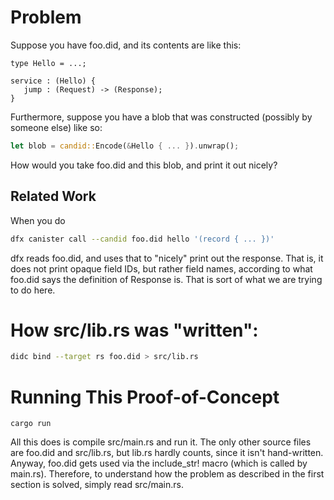 # Problem

Suppose you have foo.did, and its contents are like this:

```
type Hello = ...;

service : (Hello) {
   jump : (Request) -> (Response);
}
```

Furthermore, suppose you have a blob that was constructed (possibly by someone
else) like so:

```rust
let blob = candid::Encode(&Hello { ... }).unwrap();
```

How would you take foo.did and this blob, and print it out nicely?

## Related Work

When you do

```bash
dfx canister call --candid foo.did hello '(record { ... })'
```

dfx reads foo.did, and uses that to "nicely" print out the response. That is, it
does not print opaque field IDs, but rather field names, according to what
foo.did says the definition of Response is. That is sort of what we are trying
to do here.


# How src/lib.rs was "written":

```bash
didc bind --target rs foo.did > src/lib.rs
```

# Running This Proof-of-Concept

```
cargo run
```

All this does is compile src/main.rs and run it. The only other source files are
foo.did and src/lib.rs, but lib.rs hardly counts, since it isn't hand-written.
Anyway, foo.did gets used via the include_str! macro (which is called by
main.rs). Therefore, to understand how the problem as described in the first
section is solved, simply read src/main.rs.